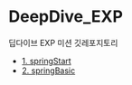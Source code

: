 # DeepDive_EXP
딥다이브 EXP 미션 깃레포지토리
- [1. springStart](https://github.com/hyew0/DeepDive_EXP/blob/springStart)
- [2. springBasic](https://github.com/hyew0/DeepDive_EXP/tree/springBasic)

